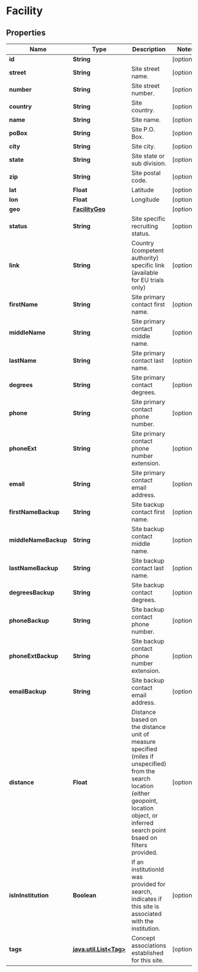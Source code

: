 # Facility

## Properties
Name | Type | Description | Notes
------------ | ------------- | ------------- | -------------
**id** | **String** |  |  [optional]
**street** | **String** | Site street name. |  [optional]
**number** | **String** | Site street number. |  [optional]
**country** | **String** | Site country. |  [optional]
**name** | **String** | Site name. |  [optional]
**poBox** | **String** | Site P.O. Box. |  [optional]
**city** | **String** | Site city. |  [optional]
**state** | **String** | Site state or sub division. |  [optional]
**zip** | **String** | Site postal code. |  [optional]
**lat** | **Float** | Latitude |  [optional]
**lon** | **Float** | Longitude |  [optional]
**geo** | [**FacilityGeo**](FacilityGeo.md) |  |  [optional]
**status** | **String** | Site specific recruiting status. |  [optional]
**link** | **String** | Country (competent authority) specific link (available for EU trials only) |  [optional]
**firstName** | **String** | Site primary contact first name. |  [optional]
**middleName** | **String** | Site primary contact middle name. |  [optional]
**lastName** | **String** | Site primary contact last name. |  [optional]
**degrees** | **String** | Site primary contact degrees. |  [optional]
**phone** | **String** | Site primary contact phone number. |  [optional]
**phoneExt** | **String** | Site primary contact phone number extension. |  [optional]
**email** | **String** | Site primary contact email address. |  [optional]
**firstNameBackup** | **String** | Site backup contact first name. |  [optional]
**middleNameBackup** | **String** | Site backup contact middle name. |  [optional]
**lastNameBackup** | **String** | Site backup contact last name. |  [optional]
**degreesBackup** | **String** | Site backup contact degrees. |  [optional]
**phoneBackup** | **String** | Site backup contact phone number. |  [optional]
**phoneExtBackup** | **String** | Site backup contact phone number extension. |  [optional]
**emailBackup** | **String** | Site backup contact email address. |  [optional]
**distance** | **Float** | Distance based on the distance unit of measure specified (miles if unspecified) from the search location (either geopoint, location object, or inferred search point bsaed on filters provided. |  [optional]
**isInInstitution** | **Boolean** | If an institutionId was provided for search, indicates if this site is associated with the institution. |  [optional]
**tags** | [**java.util.List&lt;Tag&gt;**](Tag.md) | Concept associations established for this site. |  [optional]
